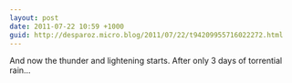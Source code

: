 ```yaml
---
layout: post
date: 2011-07-22 10:59 +1000
guid: http://desparoz.micro.blog/2011/07/22/t94209955716022272.html
---
```

And now the thunder and lightening starts. After only 3 days of torrential rain...
